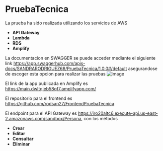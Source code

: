 # PruebaTecnica

La prueba ha sido realizada utilizando los servicios de AWS
- **API Gateway**
- **Lambda**
- **RDS**
- **Amplify**

La documentacion en SWAGGER se puede acceder mediante el siguiente link
https://app.swaggerhub.com/apis-docs/SANDRARODRIGUEZ68/PruebaTecnica/1.0.0#/default
asegurandose de escoger esta opcion para realizar las pruebas ![image](https://github.com/user-attachments/assets/55536232-c55c-48aa-9121-249933530959)

El link de la app publicada en Amplify es https://main.dwltqieb58qf7.amplifyapp.com/

El repositorio para el frontend es https://github.com/rodsan27/FrontendPruebaTecnica

El endpoint para el API Gateway es https://iro20altc6.execute-api.us-east-2.amazonaws.com/sandbox/Persona, con los métodos
- **Crear**
- **Editar**
- **Consultar**
- **Eliminar**

